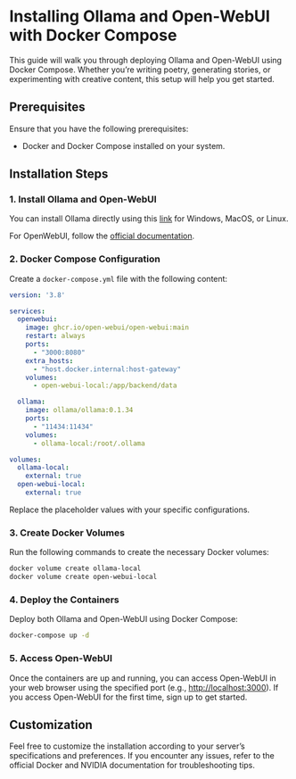 # Installing Ollama and Open-WebUI with Docker Compose

This guide will walk you through deploying Ollama and Open-WebUI using Docker Compose. Whether you’re writing poetry, generating stories, or experimenting with creative content, this setup will help you get started.

## Prerequisites

Ensure that you have the following prerequisites:

- Docker and Docker Compose installed on your system.

## Installation Steps

### 1. Install Ollama and Open-WebUI

You can install Ollama directly using this [link](https://ollama.com/download) for Windows, MacOS, or Linux.

For OpenWebUI, follow the [official documentation](https://docs.openwebui.com/getting-started/).

### 2. Docker Compose Configuration

Create a `docker-compose.yml` file with the following content:

```yaml
version: '3.8'

services:
  openwebui:
    image: ghcr.io/open-webui/open-webui:main
    restart: always
    ports:
      - "3000:8080"
    extra_hosts:
      - "host.docker.internal:host-gateway"
    volumes:
      - open-webui-local:/app/backend/data

  ollama:
    image: ollama/ollama:0.1.34
    ports:
      - "11434:11434"
    volumes:
      - ollama-local:/root/.ollama

volumes:
  ollama-local:
    external: true
  open-webui-local:
    external: true
```

Replace the placeholder values with your specific configurations.

### 3. Create Docker Volumes

Run the following commands to create the necessary Docker volumes:

```sh
docker volume create ollama-local
docker volume create open-webui-local
```

### 4. Deploy the Containers

Deploy both Ollama and Open-WebUI using Docker Compose:

```sh
docker-compose up -d
```

### 5. Access Open-WebUI

Once the containers are up and running, you can access Open-WebUI in your web browser using the specified port (e.g., [http://localhost:3000](http://localhost:3000)). If you access Open-WebUI for the first time, sign up to get started.

## Customization

Feel free to customize the installation according to your server’s specifications and preferences. If you encounter any issues, refer to the official Docker and NVIDIA documentation for troubleshooting tips.
